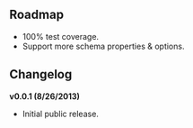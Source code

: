 ## Roadmap
- 100% test coverage.
- Support more schema properties & options.

## Changelog

**v0.0.1 (8/26/2013)**
* Initial public release.

